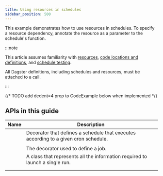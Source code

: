 ```yaml
---
title: Using resources in schedules
sidebar_position: 500
---
```


This example demonstrates how to use resources in schedules. To specify a resource dependency, annotate the resource as a parameter to the schedule's function.

:::note

This article assumes familiarity with [resources](/guides/build/external-resources/), [code locations and definitions](/guides/deploy/code-locations/), and [schedule testing](testing-schedules).

All Dagster definitions, including schedules and resources, must be attached to a <PyObject section="definitions" module="dagster" object="Definitions" /> call.

:::

{/* TODO add dedent=4 prop to CodeExample below when implemented */}
<CodeExample path="docs_snippets/docs_snippets/concepts/resources/pythonic_resources.py" startAfter="start_new_resource_on_schedule" endBefore="end_new_resource_on_schedule" />

## APIs in this guide

| Name | Description |
|------|-------------|
| <PyObject section="schedules-sensors" module="dagster" object="schedule" decorator /> | Decorator that defines a schedule that executes according to a given cron schedule. |
| <PyObject section="resources" module="dagster" object="ConfigurableResource" /> | |
| <PyObject section="jobs" module="dagster" object="job" decorator /> | The decorator used to define a job. |
| <PyObject section="schedules-sensors" module="dagster" object="RunRequest" />                          | A class that represents all the information required to launch a single run. |
| <PyObject section="config" module="dagster" object="RunConfig" /> | |
| <PyObject section="definitions" module="dagster" object="Definitions" /> | |
